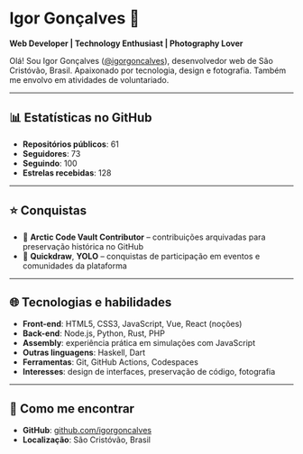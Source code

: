 # Igor Gonçalves 🚀

**Web Developer | Technology Enthusiast | Photography Lover**

Olá! Sou Igor Gonçalves ([@igorgoncalves](https://github.com/igorgoncalves)), desenvolvedor web de São Cristóvão, Brasil. Apaixonado por tecnologia, design e fotografia. Também me envolvo em atividades de voluntariado.

---

## 📊 Estatísticas no GitHub

- **Repositórios públicos**: 61  
- **Seguidores**: 73  
- **Seguindo**: 100  
- **Estrelas recebidas**: 128

---

## ⭐ Conquistas

- 🧠 **Arctic Code Vault Contributor** – contribuições arquivadas para preservação histórica no GitHub  
- 🎨 **Quickdraw**, **YOLO** – conquistas de participação em eventos e comunidades da plataforma

---

## 🌐 Tecnologias e habilidades

- **Front-end**: HTML5, CSS3, JavaScript, Vue, React (noções)  
- **Back-end**: Node.js, Python, Rust, PHP  
- **Assembly**: experiência prática em simulações com JavaScript  
- **Outras linguagens**: Haskell, Dart  
- **Ferramentas**: Git, GitHub Actions, Codespaces  
- **Interesses**: design de interfaces, preservação de código, fotografia

---

## 🤝 Como me encontrar

- **GitHub**: [github.com/igorgoncalves](https://github.com/igorgoncalves)  
- **Localização**: São Cristóvão, Brasil


